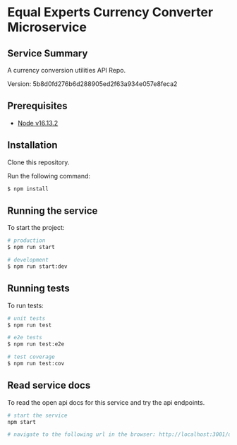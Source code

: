 # Equal Experts Currency Converter Microservice

## Service Summary

A currency conversion utilities API Repo.

Version: 5b8d0fd276b6d288905ed2f63a934e057e8feca2

## Prerequisites

- [Node v16.13.2](https://nodejs.org/en/download/)

## Installation

Clone this repository.

Run the following command:

```bash
$ npm install
```

## Running the service

To start the project:

```bash
# production
$ npm run start

# development
$ npm run start:dev

```

## Running tests

To run tests:

```bash
# unit tests
$ npm run test

# e2e tests
$ npm run test:e2e

# test coverage
$ npm run test:cov
```

## Read service docs

To read the open api docs for this service and try the api endpoints.

```bash
# start the service
npm start

# navigate to the following url in the browser: http://localhost:3001/docs
```
